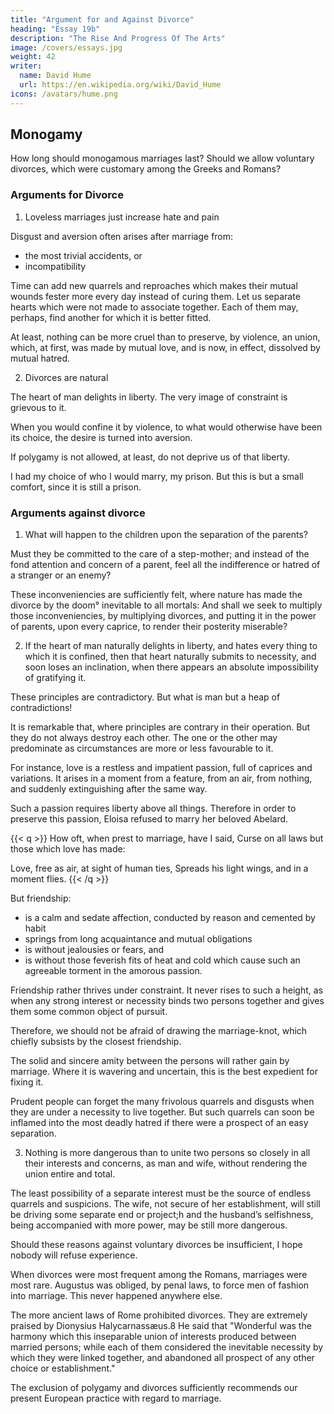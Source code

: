 ```yaml
---
title: "Argument for and Against Divorce"
heading: "Essay 19b"
description: "The Rise And Progress Of The Arts"
image: /covers/essays.jpg
weight: 42
writer:
  name: David Hume
  url: https://en.wikipedia.org/wiki/David_Hume
icons: /avatars/hume.png
--- 
```



## Monogamy 

How long should monogamous marriages last? Should we allow voluntary divorces, which were customary among the Greeks and Romans?


### Arguments for Divorce

1. Loveless marriages just increase hate and pain

Disgust and aversion often arises after marriage from:
- the most trivial accidents, or
- incompatibility

Time can add new quarrels and reproaches which makes their mutual wounds fester more every day instead of curing them. Let us separate hearts which were not made to associate together.  Each of them may, perhaps, find another for which it is better fitted. 

At least, nothing can be more cruel than to preserve, by violence, an union, which, at first, was made by mutual love, and is now, in effect, dissolved by mutual hatred.

<!-- But the liberty of divorces is not only a cure to hatred and domestic quarrels.  -->

2. Divorces are natural
<!--  forces the couple to be together -->
<!-- It is also an admirable preservative against them, and the only secret for keeping alive that love, which first united the married couple.  -->

The heart of man delights in liberty. The very image of constraint is grievous to it.

When you would confine it by violence, to what would otherwise have been its choice, the <!-- inclination immediately changes, and --> desire is turned into aversion. 

If polygamy is not allowed, <!--  the public interest will not allow us to enjoy in polygamy that variety, which is so agreeable in love; --> at least, do not deprive us of that liberty<!-- , which is so essentially requisite -->. 

I had my choice of who I would marry, my prison. But this is but a small comfort, since it is still a prison.


### Arguments against divorce

1. What will happen to the children upon the separation of the parents? 

Must they be committed to the care of a step-mother; and instead of the fond attention and concern of a parent, feel all the indifference or hatred of a stranger or an enemy? 

These inconveniencies are sufficiently felt, where nature has made the divorce by the doom° inevitable to all mortals: And shall we seek to multiply those inconveniencies, by multiplying divorces, and putting it in the power of parents, upon every caprice, to render their posterity miserable?

2. If the heart of man naturally delights in liberty, and hates every thing to which it is confined, then that heart naturally submits to necessity, and soon loses an inclination, when there appears an absolute impossibility of gratifying it. 

These principles are contradictory. But what is man but a heap of contradictions! 

It is remarkable that, where principles are contrary in their operation. But they do not always destroy each other. The one or the other may predominate as circumstances are more or less favourable to it. 

For instance, love is a restless and impatient passion, full of caprices and variations. It arises in a moment from a feature, from an air, from nothing, and suddenly extinguishing after the same way. 

Such a passion requires liberty above all things. Therefore in order to preserve this passion, Eloisa refused to marry her beloved Abelard.

{{< q >}}
How oft, when prest to marriage, have I said,
Curse on all laws but those which love has made:

Love, free as air, at sight of human ties,
Spreads his light wings, and in a moment flies.
{{< /q >}}


But friendship:
- is a calm and sedate affection, conducted by reason and cemented by habit
- springs from long acquaintance and mutual obligations
- is without jealousies or fears, and
- is without those feverish fits of heat and cold which cause such an agreeable torment in the amorous passion. 

Friendship rather thrives under constraint. It never rises to such a height, as when any strong interest or necessity binds two persons together and gives them some common object of pursuit. 

Therefore, we should not be afraid of drawing the marriage-knot, which chiefly subsists by the closest friendship. 

The solid and sincere amity between the persons will rather gain by marriage. Where it is wavering and uncertain, this is the best expedient for fixing it. 

Prudent people can forget the many frivolous quarrels and disgusts when they are under a necessity to live together. But such quarrels can soon be inflamed into the most deadly hatred if there were a prospect of an easy separation.


3. Nothing is more dangerous than to unite two persons so closely in all their interests and concerns, as man and wife, without rendering the union entire and total.

The least possibility of a separate interest must be the source of endless quarrels and suspicions. The wife, not secure of her establishment, will still be driving some separate end or project;h and the husband’s selfishness, being accompanied with more power, may be still more dangerous.

Should these reasons against voluntary divorces be insufficient, I hope nobody will refuse experience. 

When divorces were most frequent among the Romans, marriages were most rare. Augustus was obliged, by penal laws, to force men of fashion into marriage. This never happened anywhere else. <!-- A circumstance which is scarcely to be found in any other age or nation. --> 

The more ancient laws of Rome prohibited divorces. They are extremely praised by Dionysius Halycarnassæus.8 He said that "Wonderful was the harmony which this inseparable union of interests produced between married persons; while each of them considered the inevitable necessity by which they were linked together, and abandoned all prospect of any other choice or establishment."

The exclusion of polygamy and divorces sufficiently recommends our present European practice with regard to marriage.